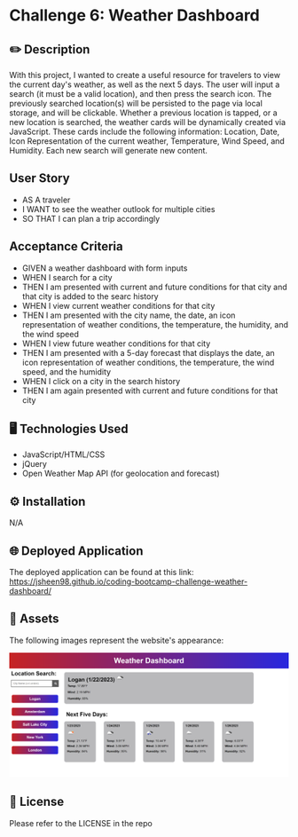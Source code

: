 # Challenge 6: Weather Dashboard

## ✏️ Description 

With this project, I wanted to create a useful resource for travelers to view the current day's weather, as well as the next 5 days. The user will input a search (it must be a valid location), and then press the search icon. The previously searched location(s) will be persisted to the page via local storage, and will be clickable. Whether a previous location is tapped, or a new location is searched, the weather cards will be dynamically created via JavaScript. These cards include the following information: Location, Date, Icon Representation of the current weather, Temperature, Wind Speed, and Humidity. Each new search will generate new content.

## User Story

* AS A traveler
* I WANT to see the weather outlook for multiple cities
* SO THAT I can plan a trip accordingly


## Acceptance Criteria

* GIVEN a weather dashboard with form inputs
* WHEN I search for a city
* THEN I am presented with current and future conditions for that city and that city is added to the searc history
* WHEN I view current weather conditions for that city
* THEN I am presented with the city name, the date, an icon representation of weather conditions, the temperature, the humidity, and the wind speed
* WHEN I view future weather conditions for that city
* THEN I am presented with a 5-day forecast that displays the date, an icon representation of weather conditions, the temperature, the wind speed, and the humidity
* WHEN I click on a city in the search history
* THEN I am again presented with current and future conditions for that city

## 🖥️ Technologies Used

* JavaScript/HTML/CSS
* jQuery
* Open Weather Map API (for geolocation and forecast)


## ⚙️ Installation

N/A

## 🌐 Deployed Application

The deployed application can be found at this link:
https://jsheen98.github.io/coding-bootcamp-challenge-weather-dashboard/

## 📸 Assets

The following images represent the website's appearance:

![Weather Dashboard](./assets/Images/weather-dashboard-ex.png)

## 📜 License

Please refer to the LICENSE in the repo